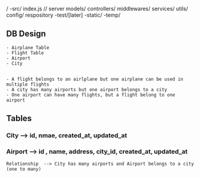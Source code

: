 /
  -src/
      index.js // server
      models/
      controllers/
      middlewares/
      services/
      utils/
      config/
      respository
   -test/[later]
   -static/
   -temp/

   ## DB Design
    - Airplane Table
    - Flight Table
    - Airport
    - City
    
 
    - A flight belongs to an airlplane but one airplane can be used in multiple flights
    - A city has many airports but one airport belongs to a city
    - One airport can have many flights, but a flight belong to one airport
    

## Tables
  
### City  --> id, nmae, created_at, updated_at
### Airport  --> id , name, address, city_id, created_at, updated_at
    Relationship  --> City has many airports and Airport belongs to a city (one to many)